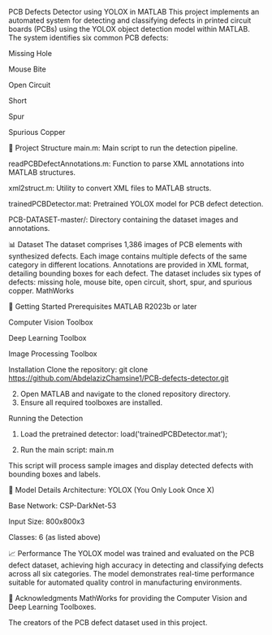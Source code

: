 PCB Defects Detector using YOLOX in MATLAB
This project implements an automated system for detecting and classifying defects in printed circuit boards (PCBs) using the YOLOX object detection model within MATLAB. The system identifies six common PCB defects:

Missing Hole

Mouse Bite

Open Circuit

Short

Spur

Spurious Copper

📁 Project Structure
main.m: Main script to run the detection pipeline.

readPCBDefectAnnotations.m: Function to parse XML annotations into MATLAB structures.

xml2struct.m: Utility to convert XML files to MATLAB structs.

trainedPCBDetector.mat: Pretrained YOLOX model for PCB defect detection.

PCB-DATASET-master/: Directory containing the dataset images and annotations.

📊 Dataset
The dataset comprises 1,386 images of PCB elements with synthesized defects. Each image contains multiple defects of the same category in different locations. Annotations are provided in XML format, detailing bounding boxes for each defect. The dataset includes six types of defects: missing hole, mouse bite, open circuit, short, spur, and spurious copper.
MathWorks

🚀 Getting Started
Prerequisites
MATLAB R2023b or later

Computer Vision Toolbox

Deep Learning Toolbox

Image Processing Toolbox

Installation
Clone the repository:
git clone https://github.com/AbdelazizChamsine1/PCB-defects-detector.git

2. Open MATLAB and navigate to the cloned repository directory.
3. Ensure all required toolboxes are installed.

Running the Detection
1. Load the pretrained detector:
load('trainedPCBDetector.mat');

2. Run the main script:
main.m

This script will process sample images and display detected defects with bounding boxes and labels.

🧠 Model Details
Architecture: YOLOX (You Only Look Once X)

Base Network: CSP-DarkNet-53

Input Size: 800x800x3

Classes: 6 (as listed above)

📈 Performance
The YOLOX model was trained and evaluated on the PCB defect dataset, achieving high accuracy in detecting and classifying defects across all six categories. The model demonstrates real-time performance suitable for automated quality control in manufacturing environments.

🤝 Acknowledgments
MathWorks for providing the Computer Vision and Deep Learning Toolboxes.

The creators of the PCB defect dataset used in this project.
